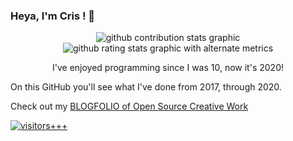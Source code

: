 ### Heya, I'm Cris ! 👋

<p align=center>
  <img alt="github contribution stats graphic" src=https://github-contribution-stats.vercel.app/api/?username=c9fe>
  <br>
  <img alt="github rating stats graphic with alternate metrics" src="https://github-readme-stats.vercel.app/api?username=c9fe&show_icons=true&theme=blueberry&hide_border=true&count_private=true">
</p>

<p align=center>
  I've enjoyed programming since I was 10, now it's 2020!

  On this GitHub you'll see what I've done from 2017, through 2020.

  Check out my [BLOGFOLIO of Open Source Creative Work](https://github.com/c9fe/Blogfolio)

  [![visitors+++](https://hits.seeyoufarm.com/api/count/incr/badge.svg?url=https%3A%2F%2Fgithub.com%2Fc9fe&count_bg=%2379C83D&title_bg=%23555555&icon=&icon_color=%23E7E7E7&title=%28today%2Ftotal%29%20visitors%2B%2B%2B%20since%20Oct%2028%202020&edge_flat=false)](https://hits.seeyoufarm.com) 

</p>
